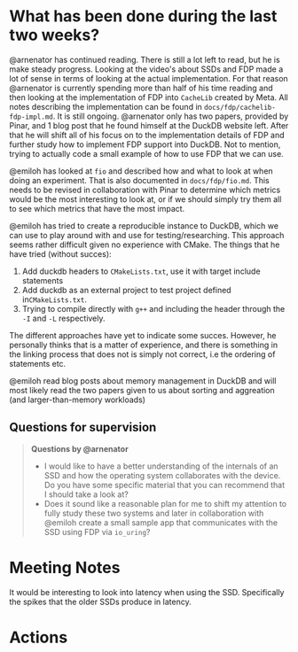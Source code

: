 # What has been done during the last two weeks?

@arnenator has continued reading. There is still a lot left to read, but he is make steady progress. Looking at the video's about SSDs and FDP made a lot of sense in terms of looking at the actual implementation. For that reason @arnenator is currently spending more than half of his time reading and then looking at the implementation of FDP into `CacheLib` created by Meta. All notes describing the implementation can be found in `docs/fdp/cachelib-fdp-impl.md`. It is still ongoing. 
@arnenator only has two papers, provided by Pinar, and 1 blog post that he found himself at the DuckDB website left. After that he will shift all of his focus on to the implementation details of FDP and further study how to implement FDP support into DuckDB. Not to mention, trying to actually code a small example of how to use FDP that we can use.

@emiloh has looked at `fio` and described how and what to look at when doing an experiment. That is also documented in `docs/fdp/fio.md`. This needs to be revised in collaboration with Pinar to determine which metrics would be the most interesting to look at, or if we should simply try them all to see which metrics that have the most impact.

@emiloh has tried to create a reproducible instance to DuckDB, which we can use to play around with and use for testing/researching. This approach seems rather difficult given no experience with CMake. The things that he have tried (without succes): 

1. Add duckdb headers to `CMakeLists.txt`, use it with target include statements
2. Add duckdb as an external project to test project defined in`CMakeLists.txt`.
3. Trying to compile directly with `g++` and including the header through the `-I` and `-L` respectively.

The different approaches have yet to indicate some succes. However, he personally thinks that is a matter of experience, and there is something in the linking process that does not is simply not correct, i.e the ordering of statements etc.

@emiloh read blog posts about memory management in DuckDB and will most likely read the two papers given to us about sorting and aggreation (and larger-than-memory workloads)

## Questions for supervision

> **Questions by @arnenator**
> - I would like to have a better understanding of the internals of an SSD and how the operating system collaborates with the device. Do you have some specific material that you can recommend that I should take a look at?
> - Does it sound like a reasonable plan for me to shift my attention to fully study these two systems and later in collaboration with @emiloh create a small sample app that communicates with the SSD using FDP via `io_uring`?

# Meeting Notes

It would be interesting to look into latency when using the SSD. Specifically the spikes that the older SSDs produce in latency. 



# Actions
